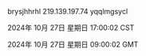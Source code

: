 brysjhhrhl 219.139.197.74 yqqlmgsycl

2024年 10月 27日 星期日 17:00:02 CST

2024年 10月 27日 星期日 09:00:02 GMT
